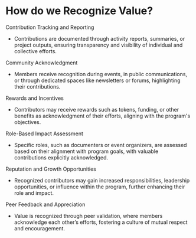 # How do we Recognize Value?

Contribution Tracking and Reporting

* Contributions are documented through activity reports, summaries, or project outputs, ensuring transparency and visibility of individual and collective efforts.

Community Acknowledgment

* Members receive recognition during events, in public communications, or through dedicated spaces like newsletters or forums, highlighting their contributions.

Rewards and Incentives

* Contributors may receive rewards such as tokens, funding, or other benefits as acknowledgment of their efforts, aligning with the program's objectives.

Role-Based Impact Assessment

* Specific roles, such as documenters or event organizers, are assessed based on their alignment with program goals, with valuable contributions explicitly acknowledged.

Reputation and Growth Opportunities

* Recognized contributors may gain increased responsibilities, leadership opportunities, or influence within the program, further enhancing their role and impact.

Peer Feedback and Appreciation

* Value is recognized through peer validation, where members acknowledge each other’s efforts, fostering a culture of mutual respect and encouragement.

